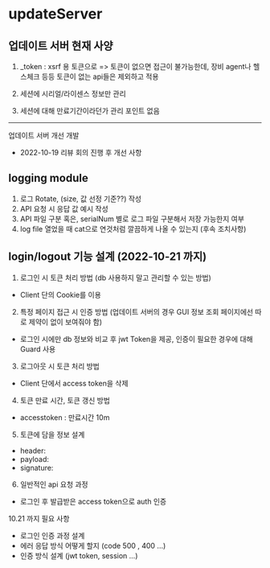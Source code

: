 # updateServer

## 업데이트 서버 현재 사양

1. _token : 
  xsrf 용 토큰으로 => 토큰이 없으면 접근이 불가능한데, 장비 agent나 헬스체크 등등 토큰이 없는 api들은 제외하고 적용

2. 세션에 시리얼/라이센스 정보만 관리
3. 세션에 대해 만료기간이라던가 관리 포인트 없음

----------------------------------------------------------

업데이트 서버 개선 개발

* 2022-10-19 리뷰 회의 진행 후 개선 사항

## logging module

1. 로그 Rotate, (size, 값 선정 기준??) 작성
2. API 요청 시 응답 값 예시 작성
3. API 파일 구분 혹은, serialNum 별로 로그 파일 구분해서 저장 가능한지 여부
4. log file 열었을 때 cat으로 연것처럼 깔끔하게 나올 수 있는지 (후속 조치사항)

## login/logout 기능 설계 (2022-10-21 까지)

1. 로그인 시 토큰 처리 방법 (db 사용하지 말고 관리할 수 있는 방법)
- Client 단의 Cookie를 이용
2. 특정 페이지 접근 시 인증 방법 (업데이트 서버의 경우 GUI 정보 조회 페이지에선 따로 제약이 없이 보여줘야 함)
- 로그인 시에만 db 정보와 비교 후 jwt Token을 제공, 인증이 필요한 경우에 대해 Guard 사용
3. 로그아웃 시 토큰 처리 방법
- Client 단에서 access token을 삭제
4. 토큰 만료 시간, 토큰 갱신 방법
- accesstoken : 만료시간 10m
5. 토큰에 담을 정보 설계
- header:
- payload:
- signature:
6. 일반적인 api 요청 과정
- 로그인 후 발급받은 access token으로 auth 인증

10.21 까지 필요 사항
* 로그인 인증 과정 설계
* 에러 응답 방식 어떻게 할지 (code 500 , 400 ...)
* 인증 방식 설계 (jwt token, session ...)

